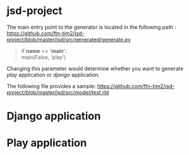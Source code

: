 # jsd-project

The main entry point to the generator is located in the following path : <br>
https://github.com/ftn-tim2/jsd-project/blob/master/jsd/src/generated/generate.py

> if __name__ == '__main__': <br>
> main(False, 'play')

Changing this parameter would determine whether you want to generate *play* application or *django* application.

The following file provides a sample:
https://github.com/ftn-tim2/jsd-project/blob/master/jsd/src/model/test.rbt

# Django application

# Play application
